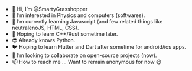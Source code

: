 - 👋 Hi, I’m @SmartyGrasshopper
- 👀 I’m interested in Physics and computers (softwares).
- 🌱 I’m currently learning Javascript (and few related things like neutralenoJS, HTML, CSS).
- 🤔 Hoping to learn C++/Rust sometime later.
- 😎 Already knows Python.
- 🐦️ Hoping to learn Flutter and Dart after sometime for android/ios apps.
- 💞️ I’m looking to collaborate on open-source projects (now).
- 📫 How to reach me ... Want to remain anonymous for now 😋

<!---
SmartyGrasshopper/SmartyGrasshopper is a ✨ special ✨ repository because its `README.md` (this file) appears on your GitHub profile.
You can click the Preview link to take a look at your changes.
--->
